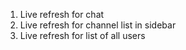 1. Live refresh for chat
2. Live refresh for channel list in sidebar
3. Live refresh for list of all users
